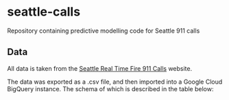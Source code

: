# seattle-calls
Repository containing predictive modelling code for Seattle 911 calls

## Data
All data is taken from the [Seattle Real Time Fire 911 Calls](https://data.seattle.gov/Public-Safety/Seattle-Real-Time-Fire-911-Calls/kzjm-xkqj) website.

The data was exported as a .csv file, and then imported into a Google Cloud BigQuery instance. The schema of which is described in the table below:

